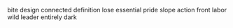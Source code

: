 bite design connected definition lose essential pride slope action front labor wild leader entirely dark